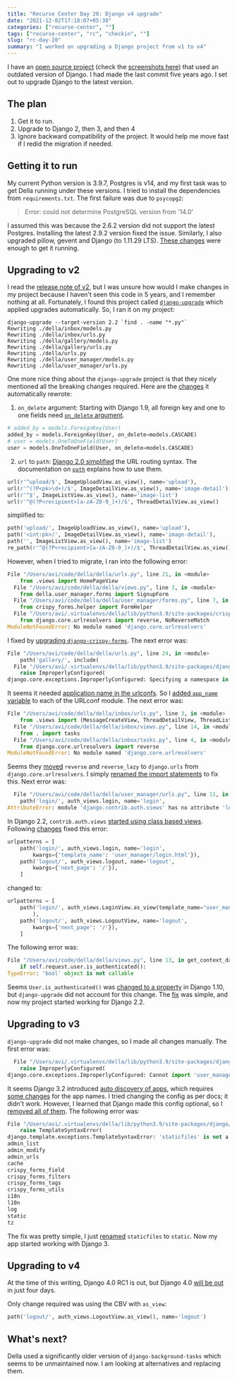 ```yaml
---
title: "Recurse Center Day 20: Django v4 upgrade"
date: "2021-12-02T17:18:07+05:30"
categories: ["recurse-center", ""]
tags: ["recurse-center", "rc", "checkin", ""]
slug: "rc-day-20"
summary: "I worked on upgrading a Django project from v1 to v4"
---
```


I have an [open source project](https://github.com/avinassh/della) (check the [screenshots here](https://avi.im/della/)) that used an outdated version of Django. I had made the last commit five years ago. I set out to upgrade Django to the latest version.

## The plan

1. Get it to run.
2. Upgrade to Django 2, then 3, and then 4
3. Ignore backward compatibility of the project. It would help me move fast if I redid the migration if needed.

## Getting it to run

My current Python version is 3.9.7, Postgres is v14, and my first task was to get Della running under these versions. I tried to install the dependencies from `requirements.txt`. The first failure was due to `psycopg2`:

> Error: could not determine PostgreSQL version from '14.0'

I assumed this was because the 2.6.2 version did not support the latest Postgres. Installing the latest 2.9.2 version fixed the issue. Similarly, I also upgraded pillow, gevent and Django (to 1.11.29 LTS). [These changes](https://github.com/avinassh/della/pull/16) were enough to get it running.

## Upgrading to v2

I read the [release note of v2](https://docs.djangoproject.com/en/2.0/releases/2.0/#features-deprecated-in-2-0), but I was unsure how would I make changes in my project because I haven't seen this code in 5 years, and I remember nothing at all. Fortunately, I found this project called [`django-upgrade`](https://github.com/adamchainz/django-upgrade) which applied upgrades automatically. So, I ran it on my project:

```shell
django-upgrade --target-version 2.2 `find . -name "*.py"`
Rewriting ./della/inbox/models.py
Rewriting ./della/inbox/urls.py
Rewriting ./della/gallery/models.py
Rewriting ./della/gallery/urls.py
Rewriting ./della/urls.py
Rewriting ./della/user_manager/models.py
Rewriting ./della/user_manager/urls.py
```

One more nice thing about the `django-upgrade` project is that they nicely mentioned all the breaking changes required. Here are the [changes](https://github.com/avinassh/della/commit/25db8599) it automatically rewrote:

1. `on_delete` argument: Starting with Django 1.9, all foreign key and one to one fields need [`on_delete` argument](https://docs.djangoproject.com/en/3.2/releases/1.9/#foreignkey-and-onetoonefield-on-delete-argument). 

``` python
# added_by = models.ForeignKey(User)
added_by = models.ForeignKey(User, on_delete=models.CASCADE)
# user = models.OneToOneField(User)
user = models.OneToOneField(User, on_delete=models.CASCADE)
```

2. `url` to `path`: [Django 2.0 simplified](https://docs.djangoproject.com/en/2.0/releases/2.0/#simplified-url-routing-syntax) the URL routing syntax. The documentation on [`path`](https://docs.djangoproject.com/en/2.2/ref/urls/) explains how to use them. 

```python
url(r'^upload/$', ImageUploadView.as_view(), name='upload'),
url(r'^(?P<pk>\d+)/$', ImageDetailView.as_view(), name='image-detail'),
url(r'^$', ImageListView.as_view(), name='image-list')
url(r'^@(?P<recipient>[a-zA-Z0-9_]+)/$', ThreadDetailView.as_view()
```

simplified to:
```python
path('upload/', ImageUploadView.as_view(), name='upload'),
path('<int:pk>/', ImageDetailView.as_view(), name='image-detail'),
path('', ImageListView.as_view(), name='image-list')
re_path(r'^@(?P<recipient>[a-zA-Z0-9_]+)/$', ThreadDetailView.as_view()
```

However, when I tried to migrate, I ran into the following error:

```python
File "/Users/avi/code/della/della/urls.py", line 21, in <module>
    from .views import HomePageView
  File "/Users/avi/code/della/della/views.py", line 3, in <module>
    from della.user_manager.forms import SignupForm
  File "/Users/avi/code/della/della/user_manager/forms.py", line 7, in <module>
    from crispy_forms.helper import FormHelper
  File "/Users/avi/.virtualenvs/della/lib/python3.9/site-packages/crispy_forms/helper.py", line 4, in <module>
    from django.core.urlresolvers import reverse, NoReverseMatch
ModuleNotFoundError: No module named 'django.core.urlresolvers'
```

I fixed by [upgrading `django-crispy-forms`](https://github.com/avinassh/della/commit/62781979). The next error was:

```python
File "/Users/avi/code/della/della/urls.py", line 24, in <module>
    path('gallery/', include(
  File "/Users/avi/.virtualenvs/della/lib/python3.9/site-packages/django/urls/conf.py", line 38, in include
    raise ImproperlyConfigured(
django.core.exceptions.ImproperlyConfigured: Specifying a namespace in include() without providing an app_name is not supported. Set the app_name attribute in the included module, or pass a 2-tuple containing the list of patterns and app_name instead.
```

It seems it needed [application name in the urlconfs](https://docs.djangoproject.com/en/2.2/topics/http/urls/#namespaces-and-include). So I [added `app_name` variable](https://github.com/avinassh/della/commit/f222a852) to each of the URLconf module. The next error was:

```python
File "/Users/avi/code/della/della/inbox/urls.py", line 3, in <module>
    from .views import (MessageCreateView, ThreadDetailView, ThreadListView,
  File "/Users/avi/code/della/della/inbox/views.py", line 14, in <module>
    from . import tasks
  File "/Users/avi/code/della/della/inbox/tasks.py", line 4, in <module>
    from django.core.urlresolvers import reverse
ModuleNotFoundError: No module named 'django.core.urlresolvers'
```

Seems they [moved](https://docs.djangoproject.com/en/1.11/ref/urlresolvers/) `reverse` and `reverse_lazy` to `django.urls` from `django.core.urlresolvers`. I simply [renamed the import statements](https://github.com/avinassh/della/commit/41598af) to fix this. Next error was:

```python
  File "/Users/avi/code/della/della/user_manager/urls.py", line 11, in <module>
    path('login/', auth_views.login, name='login',
AttributeError: module 'django.contrib.auth.views' has no attribute 'login'
```

In Django 2.2, `contrib.auth.views` [started using class based views](https://docs.djangoproject.com/en/2.2/topics/auth/default/#all-authentication-views). Following [changes](https://github.com/avinassh/della/commit/5a151b3) fixed this error:

```python
urlpatterns = [
    path('login/', auth_views.login, name='login',
        kwargs={'template_name': 'user_manager/login.html'}),
    path('logout/', auth_views.logout, name='logout',
        kwargs={'next_page': '/'}),
    ]
```

changed to:
```python
urlpatterns = [
    path('login/', auth_views.LoginView.as_view(template_name="user_manager/login.html"), name='login',
        ),
    path('logout/', auth_views.LogoutView, name='logout',
        kwargs={'next_page': '/'}),
    ]
```

The following error was:

```python
File "/Users/avi/code/della/della/views.py", line 13, in get_context_data
    if self.request.user.is_authenticated():
TypeError: 'bool' object is not callable
```

Seems `User.is_authenticated()` was [changed to a property](https://docs.djangoproject.com/en/1.10/releases/1.10/#using-user-is-authenticated-and-user-is-anonymous-as-methods) in Django 1.10, but `django-upgrade` did not account for this change. The [fix](https://github.com/avinassh/della/commit/ada5a25) was simple, and now my project started working for Django 2.2.

## Upgrading to v3

`django-upgrade` did not make changes, so I made all changes manually. The first error was:

```python
  File "/Users/avi/.virtualenvs/della/lib/python3.9/site-packages/django/apps/config.py", line 246, in create
    raise ImproperlyConfigured(
django.core.exceptions.ImproperlyConfigured: Cannot import 'user_manager'. Check that 'della.user_manager.apps.UserManagerConfig.name' is correct.
```

It seems Django 3.2 introduced [auto discovery of apps](https://docs.djangoproject.com/en/3.2/releases/3.2/#automatic-appconfig-discovery), which requires [some changes](https://docs.djangoproject.com/en/2.2/ref/applications/#configuring-applications) for the app names. I tried changing the config as per docs; it didn't work. However, I learned that Django made this config optional, so I [removed all of them](https://github.com/avinassh/della/commit/a5eb387). The following error was:

```python
File "/Users/avi/.virtualenvs/della/lib/python3.9/site-packages/django/template/defaulttags.py", line 1036, in find_library
    raise TemplateSyntaxError(
django.template.exceptions.TemplateSyntaxError: 'staticfiles' is not a registered tag library. Must be one of:
admin_list
admin_modify
admin_urls
cache
crispy_forms_field
crispy_forms_filters
crispy_forms_tags
crispy_forms_utils
i18n
l10n
log
static
tz
```

The fix was pretty simple, I just [renamed](https://github.com/avinassh/della/commit/9803d1a) `staticfiles` to `static`. Now my app started working with Django 3.

## Upgrading to v4

At the time of this writing, Django 4.0 RC1 is out, but Django 4.0 [will be out](https://code.djangoproject.com/wiki/Version4.0Roadmap) in just four days.

Only change required was using the CBV with `as_view`:

```python
path('logout/', auth_views.LogoutView.as_view(), name='logout')
```

## What's next?

Della used a significantly older version of `django-background-tasks` which seems to be unmaintained now. I am looking at alternatives and replacing them.